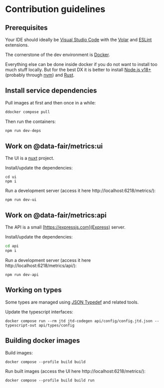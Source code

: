 # Contribution guidelines

## Prerequisites

Your IDE should ideally be [Visual Studio Code](https://code.visualstudio.com/) with the [Volar](https://marketplace.visualstudio.com/items?itemName=Vue.volar) and [ESLint](https://marketplace.visualstudio.com/items?itemName=dbaeumer.vscode-eslint) extensions.

The cornerstone of the dev environment is [Docker](https://docs.docker.com/engine/install/).

Everything else can be done inside docker if you do not want to install too much stuff locally. But for the best DX it is better to install [Node.js v18+](https://nodejs.org/) (probably through [nvm](https://github.com/nvm-sh/nvm)) and [Rust](https://www.rust-lang.org/tools/install).

## Install service dependencies

Pull images at first and then once in a while:

```bash
ddocker compose pull
```

Then run the containers:

```bash
npm run dev-deps
```

## Work on @data-fair/metrics:ui

The UI is a [nuxt](https://nuxt.com/) project.

Install/update the dependencies:

```
cd ui
npm i
```

Run a development server (access it here http://localhost:6218/metrics/):

```
npm run dev-ui
```

## Work on @data-fair/metrics:api

The API is a small [https://expressjs.com](Express) server.

Install/update the dependencies:

```bash
cd api
npm i
```

Run a development server (access it here http://localhost:6218/metrics/api/):

```
npm run dev-api
```

## Working on types

Some types are managed using [JSON Typedef](https://jsontypedef.com/) and related tools.

Update the typescript interfaces:

```
docker compose run --rm jtd jtd-codegen api/config/config.jtd.json --typescript-out api/types/config
```

## Building docker images

Build images:

```
docker compose --profile build build
```

Run built images (access the UI here http://localhost:6218/metrics/):

```
docker compose --profile build build run
```